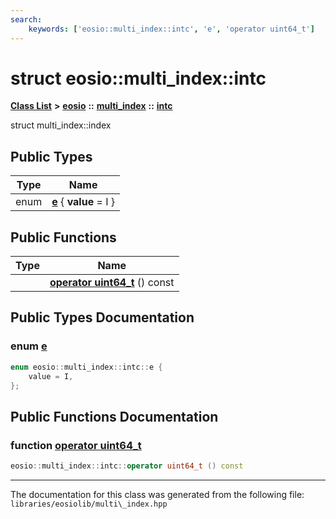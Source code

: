 ```yaml
---
search:
    keywords: ['eosio::multi_index::intc', 'e', 'operator uint64_t']
---
```


# struct eosio::multi\_index::intc

[**Class List**](annotated.md) **>** [**eosio**](namespaceeosio.md) **::** [**multi\_index**](classeosio_1_1multi__index.md) **::** [**intc**](structeosio_1_1multi__index_1_1intc.md)


struct multi\_index::index 
## Public Types

|Type|Name|
|-----|-----|
|enum|[**e**](structeosio_1_1multi__index_1_1intc_aa20be69bf60a1b54805679120bda9462.md#1aa20be69bf60a1b54805679120bda9462) { **value** = I } |


## Public Functions

|Type|Name|
|-----|-----|
||[**operator uint64\_t**](structeosio_1_1multi__index_1_1intc_ac8991c83a299f86717489606300320cd.md#1ac8991c83a299f86717489606300320cd) () const |


## Public Types Documentation

### enum <a id="1aa20be69bf60a1b54805679120bda9462" href="#1aa20be69bf60a1b54805679120bda9462">e</a>

```cpp
enum eosio::multi_index::intc::e {
    value = I,
};
```



## Public Functions Documentation

### function <a id="1ac8991c83a299f86717489606300320cd" href="#1ac8991c83a299f86717489606300320cd">operator uint64\_t</a>

```cpp
eosio::multi_index::intc::operator uint64_t () const
```





----------------------------------------
The documentation for this class was generated from the following file: `libraries/eosiolib/multi\_index.hpp`

